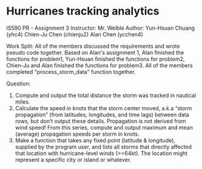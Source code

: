 # Hurricanes tracking analytics

IS590 PR - Assignment 3
Instructor: Mr. Weible
Author: Yun-Hsuan Chuang (yhc4) Chien-Ju Chen (chienju2) Alan Chen (ycchen4)

Work Split:
All of the members discussed the requirements and wrote pseudo code together.
Based on Alan's assignment 1, Alan finished the functions for problem1,
Yun-Hsuan finished the functions for problem2, Chien-Ju and Alan finished the functions for problem3.
All of the members completed "process_storm_data" function together.

Question:
1. Compute and output the total distance the storm was tracked in nautical miles.
2. Calculate the speed in knots that the storm center moved, a.k.a “storm propagation” (from latitudes,
longitudes, and time lags) between data rows, but don’t output these details. Propagation is not derived from wind speed! From this series, compute and output maximum and mean (average) propagation speeds per storm in knots.
3. Make a function that takes any fixed point (latitude & longitude), supplied by the program user, and lists all storms that directly affected that location with hurricane-level winds (>=64kt). The location might represent a specific city or island or whatever.
